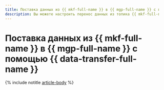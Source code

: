 ```yaml
---
title: Поставка данных из {{ mkf-full-name }} в {{ mgp-full-name }} с помощью {{ data-transfer-full-name }}
description: Вы можете настроить перенос данных из топика {{ mkf-full-name }} в {{ mgp-full-name }} с помощью сервиса {{ data-transfer-full-name }}.
---
```


# Поставка данных из {{ mkf-full-name }} в {{ mgp-full-name }} с помощью {{ data-transfer-full-name }}

{% include notitle [article-body](../../_tutorials/dataplatform/datatransfer/managed-kafka-to-greenplum.md) %}
